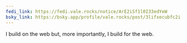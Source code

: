 ```yaml
---
fedi_link: https://fedi.vale.rocks/notice/ArE2iSf1l0I33edYeW
bsky_link: https://bsky.app/profile/vale.rocks/post/3lifxecubfc2i
---
```


I build on the web but, more importantly, I build for the web.
